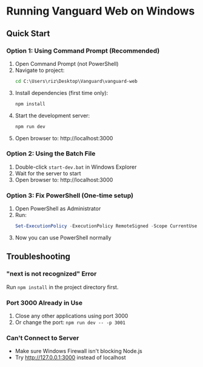 # Running Vanguard Web on Windows

## Quick Start

### Option 1: Using Command Prompt (Recommended)
1. Open Command Prompt (not PowerShell)
2. Navigate to project:
   ```cmd
   cd C:\Users\riz\Desktop\Vanguard\vanguard-web
   ```
3. Install dependencies (first time only):
   ```cmd
   npm install
   ```
4. Start the development server:
   ```cmd
   npm run dev
   ```
5. Open browser to: http://localhost:3000

### Option 2: Using the Batch File
1. Double-click `start-dev.bat` in Windows Explorer
2. Wait for the server to start
3. Open browser to: http://localhost:3000

### Option 3: Fix PowerShell (One-time setup)
1. Open PowerShell as Administrator
2. Run:
   ```powershell
   Set-ExecutionPolicy -ExecutionPolicy RemoteSigned -Scope CurrentUser
   ```
3. Now you can use PowerShell normally

## Troubleshooting

### "next is not recognized" Error
Run `npm install` in the project directory first.

### Port 3000 Already in Use
1. Close any other applications using port 3000
2. Or change the port: `npm run dev -- -p 3001`

### Can't Connect to Server
- Make sure Windows Firewall isn't blocking Node.js
- Try http://127.0.0.1:3000 instead of localhost